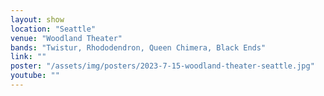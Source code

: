 ```yaml
---
layout: show
location: "Seattle"
venue: "Woodland Theater"
bands: "Twistur, Rhododendron, Queen Chimera, Black Ends"
link: ""
poster: "/assets/img/posters/2023-7-15-woodland-theater-seattle.jpg"
youtube: ""
---
```



